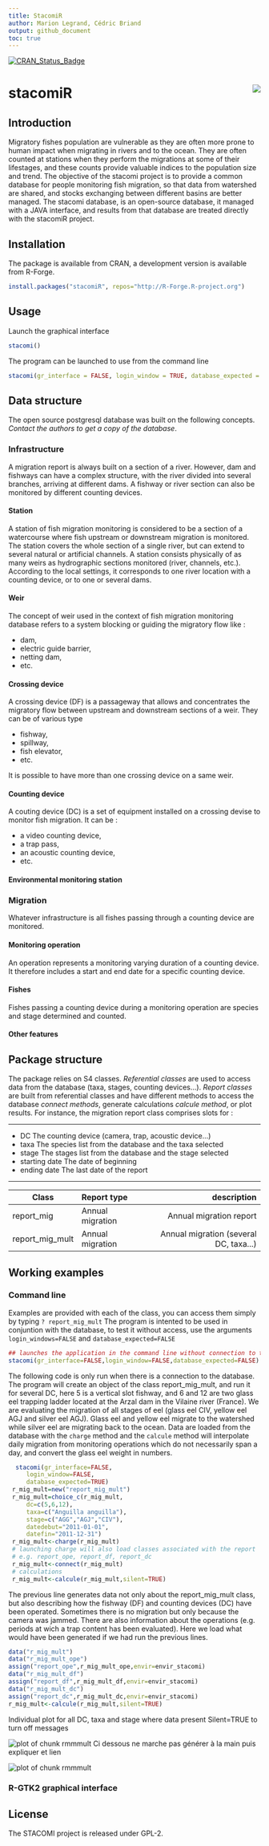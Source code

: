 ```yaml
---
title: StacomiR
author: Marion Legrand, Cédric Briand
output: github_document
toc: true
---  
```


[![CRAN\_Status\_Badge](http://www.r-pkg.org/badges/version/stacomiR)](https://cran.r-project.org/package=stacomiR)



# stacomiR <img src="man/figures/logo.png" align="right" />


Introduction
--------------------------

Migratory fishes population are vulnerable as they are often more prone to human
impact when migrating in rivers and to the ocean. They are often counted at
stations when they perform the migrations at some of their lifestages, and these
counts provide valuable indices to the population size and trend. The objective
of the stacomi project is to provide a common database for people monitoring
fish migration, so that data from watershed are shared, and stocks exchanging
between different basins are better managed. The stacomi database, is an
open-source database, it managed with a JAVA interface, and results from that
database are treated directly with the stacomiR project.


Installation
-------------------------

The package is available from CRAN, a development version is available from
R-Forge.


```r
install.packages("stacomiR", repos="http://R-Forge.R-project.org")
```

Usage
-------------------------

Launch the graphical interface


```r
stacomi()
```

The program can be launched to use from the command line


```r
stacomi(gr_interface = FALSE, login_window = TRUE, database_expected = TRUE)
```


Data structure
-------------------    
The open source postgresql database was built on the following concepts.
*Contact the authors to get a copy of the database*.

### Infrastructure
A migration report is always built on a section of a river. However, dam and
fishways can have a complex structure, with the river divided into several
branches, arriving at different dams. A fishway or river section can also be
monitored by different counting devices.

#### Station
A station of fish migration monitoring is considered to be
a section of a watercourse where fish upstream or
downstream migration is monitored.
The station covers the whole section of a single river, but can extend to
several natural or artificial channels. A station consists physically of as many
weirs as hydrographic sections monitored (river, channels, etc.). According to
the local settings, it corresponds to one river location with a counting device,
or to one or several dams.

#### Weir
The concept of weir used in the context of fish migration monitoring database
refers to a system blocking or guiding the migratory flow like : 
* dam, 
* electric guide barrier, 
* netting dam, 
* etc.

#### Crossing device   
A crossing device (DF) is a passageway that allows and concentrates the
migratory flow between upstream and downstream sections of a weir. They can be
of various type
* fishway, 
* spillway, 
* fish elevator, 
* etc.

It is possible to have more than one crossing device on a same weir.

#### Counting device
A couting device (DC) is a set of equipment installed on a crossing devise 
to monitor fish migration.
It can be :
* a video counting device, 
* a trap pass, 
* an acoustic counting device, 
* etc.

#### Environmental monitoring station


### Migration
Whatever infrastructure is all fishes passing through a counting device are
monitored.

#### Monitoring operation
An operation represents a monitoring varying duration of a counting device. It
therefore includes a start and end date for a specific counting device.

#### Fishes
Fishes passing a counting device during a monitoring operation are
species and stage determined and counted.

#### Other features

 Package structure
--------------------
The package relies on S4 classes. *Referential classes* are used to access data
from the database (taxa, stages, counting devices...).
*Report classes* are built from referential classes and have different methods
to access the database *connect methods*, generate calculations *calcule
method*, or plot results. 
For instance, the migration report class comprises slots for :
***
* DC The counting device (camera, trap, acoustic device...)
* taxa The species list from the database and the taxa selected
* stage The stages list from the database and the stage selected
* starting date The date of beginning
* ending date The last date of the report
***

| Class         | Report type    | description| 
| ------------- |:----------| ---------------------------------: | 
|report_mig    | Annual migration | Annual migration report  | 
| report_mig_mult| Annual migration| Annual migration (several DC, taxa...) |



Working examples
-------------------------

###        Command line

Examples are provided with each of the class, you can access them simply by
typing `? report_mig_mult`
The program is intented to be used in conjuntion with the database, to test it
without access, use the arguments `login_windows=FALSE` and
`database_expected=FALSE`

 
 ```r
 ## launches the application in the command line without connection to the database
 stacomi(gr_interface=FALSE,login_window=FALSE,database_expected=FALSE) 
 ```
The
following code is only run when there is a connection to the database. The
program will create an object of the class report_mig_mult, and run it for several DC, here 5 is a
vertical slot fishway, and 6 and 12 are two glass eel trapping ladder located
at the Arzal dam in the
Vilaine river (France).
We are evaluating the migration
of all stages of eel (glass eel CIV, yellow eel AGJ and silver eel AGJ).
Glass
eel and yellow eel migrate to the watershed while silver eel
are migrating back
to the ocean.
Data are loaded from the database with the `charge` method and the `calcule`
method
will
interpolate
daily
migration from monitoring operations which do not necessarily span a day, and convert the glass eel
weight in numbers.
 
 ```r
   stacomi(gr_interface=FALSE,
 	  login_window=FALSE,
 	  database_expected=TRUE)	
  r_mig_mult=new("report_mig_mult")
  r_mig_mult=choice_c(r_mig_mult,
 	  dc=c(5,6,12),
 	  taxa=c("Anguilla anguilla"),
 	  stage=c("AGG","AGJ","CIV"),
      datedebut="2011-01-01",
      datefin="2011-12-31")
  r_mig_mult<-charge(r_mig_mult)
  # launching charge will also load classes associated with the report
  # e.g. report_ope, report_df, report_dc
  r_mig_mult<-connect(r_mig_mult)
  # calculations 
  r_mig_mult<-calcule(r_mig_mult,silent=TRUE)
 ```
The previous line generates data not only about the report_mig_mult class,
but also describing how the fishway (DF) and counting devices (DC) have been operated.
Sometimes there is no migration but only because the camera was jammed. There are also information
about the operations (e.g. periods at wich a trap content has been evaluated). Here we load what
would have been generated if we had run the previous lines.

 
 ```r
 data("r_mig_mult")
 data("r_mig_mult_ope")
 assign("report_ope",r_mig_mult_ope,envir=envir_stacomi)
 data("r_mig_mult_df")
 assign("report_df",r_mig_mult_df,envir=envir_stacomi)
 data("r_mig_mult_dc")
 assign("report_dc",r_mig_mult_dc,envir=envir_stacomi)
 r_mig_mult<-calcule(r_mig_mult,silent=TRUE)
 ```

Individual plot for all DC, taxa and stage where data present
Silent=TRUE to turn off messages


![plot of chunk rmmmult](man/figures/README-rmmmult-1.png)
Ci dessous ne marche pas générer à la main puis expliquer et lien

![plot of chunk rmmmult](man/figures/README-rmmstd-1.png)


### R-GTK2 graphical interface


License
-------

The STACOMI project is released under GPL-2.
